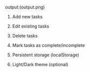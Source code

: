 output:(output.png)

1. Add new tasks

2. Edit existing tasks

3. Delete tasks

4. Mark tasks as complete/incomplete

5. Persistent storage (localStorage)

6. Light/Dark theme (optional)